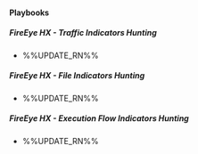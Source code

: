 
#### Playbooks

##### FireEye HX - Traffic Indicators Hunting

- %%UPDATE_RN%%
##### FireEye HX - File Indicators Hunting

- %%UPDATE_RN%%
##### FireEye HX - Execution Flow Indicators Hunting

- %%UPDATE_RN%%
